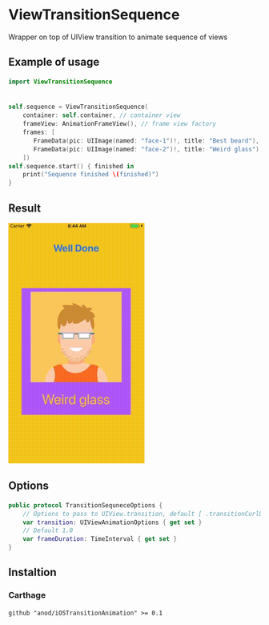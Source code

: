 # ViewTransitionSequence

Wrapper on top of UIView transition to animate sequence of views

## Example of usage
```swift
import ViewTransitionSequence


self.sequence = ViewTransitionSequence(
    container: self.container, // container view
    frameView: AnimationFrameView(), // frame view factory 
    frames: [ 
       FrameData(pic: UIImage(named: "face-1")!, title: "Best beard"),
       FrameData(pic: UIImage(named: "face-2")!, title: "Weird glass")
    ])
self.sequence.start() { finished in
    print("Sequence finished \(finished)")
}
 ```
 
## Result
![Sample](https://raw.githubusercontent.com/anod/iOSTransitionAnimation/master/sample.gif)
 
## Options
```swift
public protocol TransitionSequneceOptions {
    // Options to pass to UIView.transition, default [ .transitionCurlUp ]
    var transition: UIViewAnimationOptions { get set }
    // Default 1.0
    var frameDuration: TimeInterval { get set }
}
```
 
## Instaltion
### Carthage
```Cartfile
github "anod/iOSTransitionAnimation" >= 0.1
```
